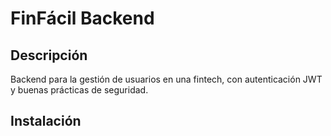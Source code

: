 # FinFácil Backend 

## Descripción
Backend para la gestión de usuarios en una fintech, con autenticación JWT y buenas prácticas de seguridad.

## Instalación


